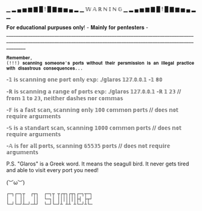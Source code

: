 ▁ ▂ ▄ ▅ ▆ ▇ █ ! █ ▇ ▆ ▅ ▄ ▂ ▁ 𝕎 𝔸 ℝ ℕ 𝕀 ℕ 𝔾 ▁ ▂ ▄ ▅ ▆ ▇ █ ! █ ▇ ▆ ▅ ▄ ▂ ▁

     
   𝐅𝐨𝐫 𝐞𝐝𝐮𝐜𝐚𝐭𝐢𝐨𝐧𝐚𝐥 𝐩𝐮𝐫𝐩𝐮𝐬𝐞𝐬 𝐨𝐧𝐥𝐲! 
    - 𝐌𝐚𝐢𝐧𝐥𝐲 𝐟𝐨𝐫 𝐩𝐞𝐧𝐭𝐞𝐬𝐭𝐞𝐫𝐬 -
    ____________________________________________________________________________________________________________________________________________________________________
    

    𝐑𝐞𝐦𝐞𝐦𝐛𝐞𝐫, 
    (!!!) 𝐬𝐜𝐚𝐧𝐧𝐢𝐧𝐠 𝐬𝐨𝐦𝐞𝐨𝐧𝐞'𝐬 𝐩𝐨𝐫𝐭𝐬 𝐰𝐢𝐭𝐡𝐨𝐮𝐭 𝐭𝐡𝐞𝐢𝐫 𝐩𝐞𝐫𝐬𝐦𝐢𝐬𝐬𝐢𝐨𝐧 𝐢𝐬 𝐚𝐧 𝐢𝐥𝐥𝐞𝐠𝐚𝐥 𝐩𝐫𝐚𝐜𝐭𝐢𝐜𝐞
    𝐰𝐢𝐭𝐡 𝐝𝐢𝐬𝐚𝐬𝐭𝐫𝐨𝐮𝐬 𝐜𝐨𝐧𝐬𝐞𝐪𝐮𝐞𝐧𝐜𝐞𝐬...
 
 -𝟙 𝕚𝕤 𝕤𝕔𝕒𝕟𝕟𝕚𝕟𝕘 𝕠𝕟𝕖 𝕡𝕠𝕣𝕥 𝕠𝕟𝕝𝕪
𝕖𝕩𝕡:  ./𝕘𝕝𝕒𝕣𝕠𝕤 𝟙𝟚𝟟.𝟘.𝟘.𝟙 -𝟙 𝟠𝟘

-ℝ 𝕚𝕤 𝕤𝕔𝕒𝕟𝕟𝕚𝕟𝕘 𝕒 𝕣𝕒𝕟𝕘𝕖 𝕠𝕗 𝕡𝕠𝕣𝕥𝕤
𝕖𝕩𝕡:  ./𝕘𝕝𝕒𝕣𝕠𝕤 𝟙𝟚𝟟.𝟘.𝟘.𝟙 -ℝ  𝟙  𝟚𝟛 // 𝕗𝕣𝕠𝕞 𝟙 𝕥𝕠 𝟚𝟛, 𝕟𝕖𝕚𝕥𝕙𝕖𝕣 𝕕𝕒𝕤𝕙𝕖𝕤 𝕟𝕠𝕣  𝕔𝕠𝕞𝕞𝕒𝕤

-𝔽 𝕚𝕤 𝕒 𝕗𝕒𝕤𝕥 𝕤𝕔𝕒𝕟, 𝕤𝕔𝕒𝕟𝕟𝕚𝕟𝕘 𝕠𝕟𝕝𝕪 𝟙𝟘𝟘 𝕔𝕠𝕞𝕞𝕠𝕟 𝕡𝕠𝕣𝕥𝕤 // 𝕕𝕠𝕖𝕤 𝕟𝕠𝕥 𝕣𝕖𝕢𝕦𝕚𝕣𝕖 𝕒𝕣𝕘𝕦𝕞𝕖𝕟𝕥𝕤

-𝕊 𝕚𝕤 𝕒 𝕤𝕥𝕒𝕟𝕕𝕒𝕣𝕥 𝕤𝕔𝕒𝕟, 𝕤𝕔𝕒𝕟𝕟𝕚𝕟𝕘 𝟙𝟘𝟘𝟘 𝕔𝕠𝕞𝕞𝕠𝕟 𝕡𝕠𝕣𝕥𝕤 //  𝕕𝕠𝕖𝕤 𝕟𝕠𝕥 𝕣𝕖𝕢𝕦𝕚𝕣𝕖 𝕒𝕣𝕘𝕦𝕞𝕖𝕟𝕥𝕤

-𝔸 𝕚𝕤 𝕗𝕠𝕣 𝕒𝕝𝕝 𝕡𝕠𝕣𝕥𝕤, 𝕤𝕔𝕒𝕟𝕟𝕚𝕟𝕘 𝟞𝟝𝟝𝟛𝟝 𝕡𝕠𝕣𝕥𝕤 //  𝕕𝕠𝕖𝕤 𝕟𝕠𝕥 𝕣𝕖𝕢𝕦𝕚𝕣𝕖 𝕒𝕣𝕘𝕦𝕞𝕖𝕟𝕥𝕤

P.S. "Glaros" is a Greek word. It means the seagull bird.
It never gets tired and able to visit every port you need!

(︶ω︶)

    ┌─┐┌─┐┬  ┌┬┐  ┌─┐┬ ┬┌┬┐┌┬┐┌─┐┬─┐
    │  │ ││   ││  └─┐│ │││││││├┤ ├┬┘        
    └─┘└─┘┴─┘─┴┘  └─┘└─┘┴ ┴┴ ┴└─┘┴└─
